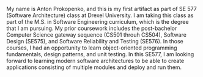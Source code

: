 My name is Anton Prokopenko, and this is my first artifact as part of SE 577 (Software Architecture) class at Drexel University. I am taking this class as part of the M.S. in Software Engineering curriculum, which is the degree that I am pursuing. My prior coursework includes the post-bachelor Computer Science gateway sequence (CS501 throuh CS504), Software Design (SE575), and Software Reliability and Testing (SE576). In those courses, I had an opportunity to learn object-oriented programming fundamentals, design patterns, and unit testing. In this SE577, I am looking forward to learning modern software architectures to be able to create applications consisting of multiple modules and deploy and run them.
